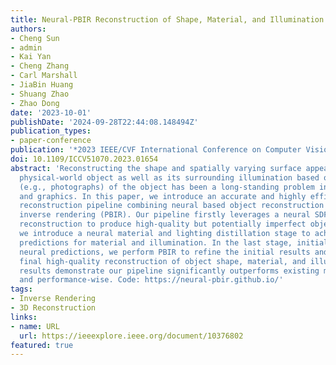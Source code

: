 ```yaml
---
title: Neural-PBIR Reconstruction of Shape, Material, and Illumination
authors:
- Cheng Sun
- admin
- Kai Yan
- Cheng Zhang
- Carl Marshall
- JiaBin Huang
- Shuang Zhao
- Zhao Dong
date: '2023-10-01'
publishDate: '2024-09-28T22:44:08.148494Z'
publication_types:
- paper-conference
publication: '*2023 IEEE/CVF International Conference on Computer Vision (ICCV)*'
doi: 10.1109/ICCV51070.2023.01654
abstract: 'Reconstructing the shape and spatially varying surface appearances of a
  physical-world object as well as its surrounding illumination based on 2D images
  (e.g., photographs) of the object has been a long-standing problem in computer vision
  and graphics. In this paper, we introduce an accurate and highly efficient object
  reconstruction pipeline combining neural based object reconstruction and physics-based
  inverse rendering (PBIR). Our pipeline firstly leverages a neural SDF based shape
  reconstruction to produce high-quality but potentially imperfect object shape. Then,
  we introduce a neural material and lighting distillation stage to achieve high-quality
  predictions for material and illumination. In the last stage, initialized by the
  neural predictions, we perform PBIR to refine the initial results and obtain the
  final high-quality reconstruction of object shape, material, and illumination. Experimental
  results demonstrate our pipeline significantly outperforms existing methods quality-wise
  and performance-wise. Code: https://neural-pbir.github.io/'
tags:
- Inverse Rendering
- 3D Reconstruction
links:
- name: URL
  url: https://ieeexplore.ieee.org/document/10376802
featured: true
---
```

